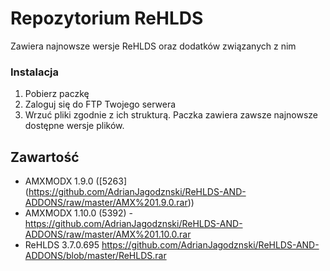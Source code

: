 # Repozytorium ReHLDS
Zawiera najnowsze wersje ReHLDS oraz dodatków związanych z nim

### Instalacja 
1. Pobierz paczkę
2. Zaloguj się do FTP Twojego serwera
3. Wrzuć pliki zgodnie z ich strukturą.
Paczka zawiera zawsze najnowsze dostępne wersje plików.

## Zawartość
- AMXMODX 1.9.0 ([5263] (https://github.com/AdrianJagodznski/ReHLDS-AND-ADDONS/raw/master/AMX%201.9.0.rar))
- AMXMODX 1.10.0 (5392) - https://github.com/AdrianJagodznski/ReHLDS-AND-ADDONS/raw/master/AMX%201.10.0.rar
- ReHLDS 3.7.0.695 https://github.com/AdrianJagodznski/ReHLDS-AND-ADDONS/blob/master/ReHLDS.rar
